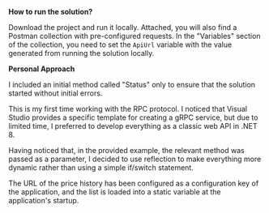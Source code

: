 **How to run the solution?**

Download the project and run it locally. Attached, you will also find a Postman collection with pre-configured requests. In the "Variables" section of the collection, you need to set the `ApiUrl` variable with the value generated from running the solution locally.

**Personal Approach**

I included an initial method called "Status" only to ensure that the solution started without initial errors.

This is my first time working with the RPC protocol. I noticed that Visual Studio provides a specific template for creating a gRPC service, but due to limited time, I preferred to develop everything as a classic web API in .NET 8. 

Having noticed that, in the provided example, the relevant method was passed as a parameter, I decided to use reflection to make everything more dynamic rather than using a simple if/switch statement.

The URL of the price history has been configured as a configuration key of the application, and the list is loaded into a static variable at the application's startup.

